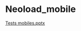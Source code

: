 # Neoload_mobile

[Tests mobiles.pptx](https://github.com/user-attachments/files/18039415/Tests.mobiles.pptx)
